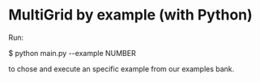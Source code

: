 # MultiGrid by example (with Python)

Run:

$ python main.py --example NUMBER

to chose and execute an specific example from our examples bank.
